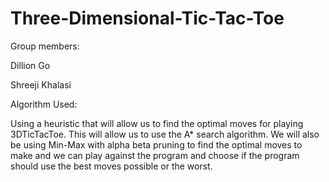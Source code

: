 # Three-Dimensional-Tic-Tac-Toe

Group members:

Dillion Go 

Shreeji Khalasi


Algorithm Used: 

Using a heuristic that will allow us to find the optimal
moves for playing 3DTicTacToe. This will allow us to use the A* search algorithm. We
will also be using Min-Max with alpha beta pruning to find the optimal moves to make
and we can play against the program and choose if the program should use the best
moves possible or the worst.
